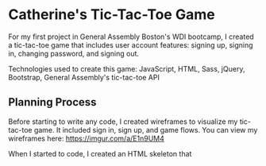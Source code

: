 # Catherine's Tic-Tac-Toe Game
For my first project in General Assembly Boston's WDI bootcamp, I created a tic-tac-toe game that includes user account features: signing up, signing in, changing password, and signing out.

Technologies used to create this game: JavaScript, HTML, Sass, jQuery, Bootstrap, General Assembly's tic-tac-toe API

## Planning Process
Before starting to write any code, I created wireframes to visualize my tic-tac-toe game. It included sign in, sign up, and game flows. You can view my wireframes here: https://imgur.com/a/E1n9UM4

When I started to code, I created an HTML skeleton that
